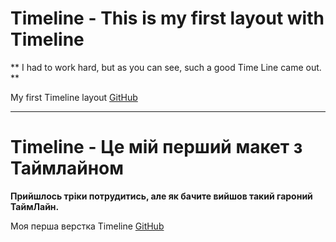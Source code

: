 # Timeline - This is my first layout with Timeline


** I had to work hard, but as you can see, such a good Time Line came out. **


My first Timeline layout [GitHub](https://alexhlv.github.io/Timeline/)

------------------------------------------------------------

# Timeline - Це мій перший макет з Таймлайном


**Прийшлось тріки потрудитись, але як бачите вийшов такий гароний ТаймЛайн.**


Моя перша верстка Timeline [GitHub](https://alexhlv.github.io/Timeline/)
